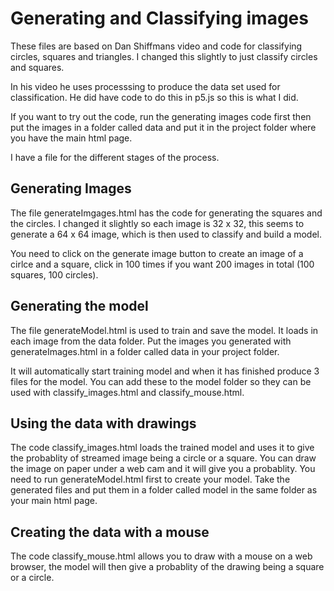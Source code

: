 # Generating and Classifying images
These files are based on Dan Shiffmans video and code for classifying circles, squares and triangles. I changed this slightly to just classify circles and squares.

In his video he uses processsing to produce the data set used for classification. He did have code to do this in p5.js so this is what I did.

If you want to try out the code, run the generating images code first then put the images in a folder called data and put it in the project folder where you have the main html page.

I have a file for the different stages of the process.
 ## Generating Images
 The file generateImgages.html has the code for generating the squares and the circles. I changed it slightly so each image is 32 x 32, this seems to generate a 64 x 64 image, which is then used to classify and build a model.

 You need to click on the generate image button to create an image of a cirlce and a square, click in 100 times if you want 200 images in total (100 squares, 100 circles).

 ## Generating the model
 The file generateModel.html is used to train and save the model. It loads in each image from the data folder. Put the images you generated with generateImages.html in a folder called data in your project folder.

 It will automatically start training model and when it has finished produce 3 files for the model. You can add these to the model folder so they can be used with classify_images.html and classify_mouse.html.

 ## Using the data with drawings
 The code classify_images.html loads the trained model and uses it to give the probablity of streamed image being a circle or a square. You can draw the image on paper under a web cam and it will give you a probablity. You need to run generateModel.html first to create your model. Take the generated files and put them in a folder called model in the same folder as your main html page.

 ## Creating the data with a mouse
 The code classify_mouse.html allows you to draw with a mouse on a web browser, the model will then give a probablity of the drawing being a square or a circle.
